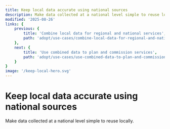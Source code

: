 ```yaml
---
title: Keep local data accurate using national sources
description: Make data collected at a national level simple to reuse locally.
modified: '2025-08-26'
links: {
    previous: {
        title: 'Combine local data for regional and national services',
        path: 'adopt/use-cases/combine-local-data-for-regional-and-national-services'
    },
    next: {
        title: 'Use combined data to plan and commission services',
        path: 'adopt/use-cases/use-combined-data-to-plan-and-commission-services'
    }
}
image: '/keep-local-hero.svg'
---
```


# Keep local data accurate using national sources

Make data collected at a national level simple to reuse locally.